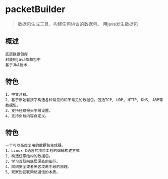 # packetBuilder
> 数据包生成工具。构建任何协议的数据包。
> 用java发生数据包

## 概述
```
底层数据包库
封装到java依赖包中
基于JNA技术
```


## 特色
```
1、中文注释。
2、基于原始套接字构造各种常见的和不常见的数据包，包括TCP, UDP, HTTP, DNS, ARP等数据包。
3、支持任意报头字段设置。
4、支持负载内容自定义。
```

## 特色
```
一个可以高度复用的数据包生成器。
1、Linux C语言的项目工程的编码构建方式
2、构造任意结构的数据包。
3、学习互联网底层深处的细节。
4、网络安全或者黑客攻击手段的原理。
5、观察到互联网络通信的本质。
```
